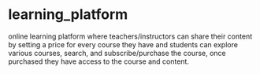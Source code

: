 # learning_platform
online learning platform where teachers/instructors can share their content by setting a price for every course they have and students can explore various courses, search, and subscribe/purchase the course, once purchased they have access to the course and content.
